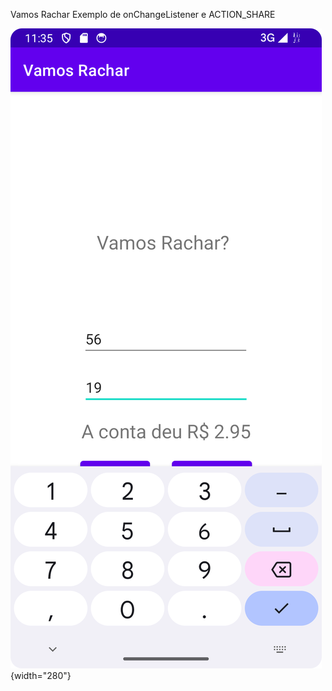 
Vamos Rachar
Exemplo de onChangeListener e ACTION_SHARE

![Imagem AT02](/img/screenshot_at02.png){width="280"}

